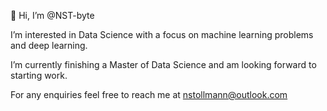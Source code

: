 👋 Hi, I’m @NST-byte

I’m interested in Data Science with a focus on machine learning problems and deep learning.

I’m currently finishing a Master of Data Science and am looking forward to starting work.

For any enquiries feel free to reach me at nstollmann@outlook.com

